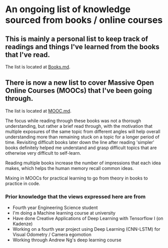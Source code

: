 # An ongoing list of knowledge sourced from books / online courses

## This is mainly a personal list to keep track of readings and things I've learned from the books that I've read. 
The list is located at [Books.md](Books.md).

## There is now a new list to cover Massive Open Online Courses (MOOCs) that I've been going through. 
The list is located at [MOOC.md](MOOC.md).

The focus while reading through these books was not a thorough understanding, but rather a brief read through, with the motivation that multiple exposures of the same topic from different angles will help overall understanding more than remaining stuck on a topic for a longer period of time. Revisiting difficult books later down the line after reading 'simpler' books definitely helped me understand and grasp difficult topics that are otherwise very difficult to self-learn.

Reading multiple books increase the number of impressions that each idea makes, which helps the human memory recall common ideas.

Mixing in MOOCs for practical learning to go from theory in books to practice in code.

### Prior knowledge that the views expressed here are from 

+ Fourth year Engineering Science student 
+ I'm doing a Machine learning course at university
+ Have done Creative Applications of Deep Learning with Tensorflow I (on Kadenze)
+ Working on a fourth year project using Deep Learning (CNN-LSTM) for Visual Odometry / Camera egomotion
+ Working through Andrew Ng's deep learning course



